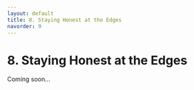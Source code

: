 ```yaml
---
layout: default
title: 8. Staying Honest at the Edges
navorder: 9
---
```


# 8. Staying Honest at the Edges

Coming soon…